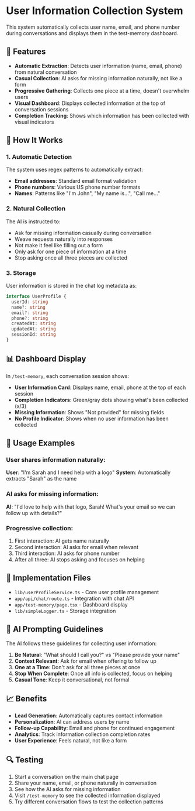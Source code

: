 # User Information Collection System

This system automatically collects user name, email, and phone number during conversations and displays them in the test-memory dashboard.

## 🎯 Features

- **Automatic Extraction**: Detects user information (name, email, phone) from natural conversation
- **Casual Collection**: AI asks for missing information naturally, not like a form
- **Progressive Gathering**: Collects one piece at a time, doesn't overwhelm users
- **Visual Dashboard**: Displays collected information at the top of conversation sessions
- **Completion Tracking**: Shows which information has been collected with visual indicators

## 🔧 How It Works

### 1. Automatic Detection
The system uses regex patterns to automatically extract:
- **Email addresses**: Standard email format validation
- **Phone numbers**: Various US phone number formats
- **Names**: Patterns like "I'm John", "My name is...", "Call me..."

### 2. Natural Collection
The AI is instructed to:
- Ask for missing information casually during conversation
- Weave requests naturally into responses  
- Not make it feel like filling out a form
- Only ask for one piece of information at a time
- Stop asking once all three pieces are collected

### 3. Storage
User information is stored in the chat log metadata as:
```typescript
interface UserProfile {
  userId: string
  name?: string
  email?: string
  phone?: string
  createdAt: string
  updatedAt: string
  sessionId: string
}
```

## 📊 Dashboard Display

In `/test-memory`, each conversation session shows:

- **User Information Card**: Displays name, email, phone at the top of each session
- **Completion Indicators**: Green/gray dots showing what's been collected (x/3)
- **Missing Information**: Shows "Not provided" for missing fields
- **No Profile Indicator**: Shows when no user information has been collected

## 🚀 Usage Examples

### User shares information naturally:
**User**: "I'm Sarah and I need help with a logo"
**System**: Automatically extracts "Sarah" as the name

### AI asks for missing information:
**AI**: "I'd love to help with that logo, Sarah! What's your email so we can follow up with details?"

### Progressive collection:
1. First interaction: AI gets name naturally
2. Second interaction: AI asks for email when relevant
3. Third interaction: AI asks for phone number
4. After all three: AI stops asking and focuses on helping

## 🔧 Implementation Files

- `lib/userProfileService.ts` - Core user profile management
- `app/api/chat/route.ts` - Integration with chat API
- `app/test-memory/page.tsx` - Dashboard display
- `lib/simpleLogger.ts` - Storage integration

## 🎯 AI Prompting Guidelines

The AI follows these guidelines for collecting user information:

1. **Be Natural**: "What should I call you?" vs "Please provide your name"
2. **Context Relevant**: Ask for email when offering to follow up
3. **One at a Time**: Don't ask for all three pieces at once
4. **Stop When Complete**: Once all info is collected, focus on helping
5. **Casual Tone**: Keep it conversational, not formal

## 📈 Benefits

- **Lead Generation**: Automatically captures contact information
- **Personalization**: AI can address users by name
- **Follow-up Capability**: Email and phone for continued engagement
- **Analytics**: Track information collection completion rates
- **User Experience**: Feels natural, not like a form

## 🔍 Testing

1. Start a conversation on the main chat page
2. Share your name, email, or phone naturally in conversation
3. See how the AI asks for missing information
4. Visit `/test-memory` to see the collected information displayed
5. Try different conversation flows to test the collection patterns 